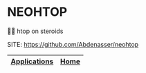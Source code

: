 # NEOHTOP

 💪🏻 htop on steroids

 SITE: https://github.com/Abdenasser/neohtop

 | [Applications](https://portable-linux-apps.github.io/apps.html) | [Home](https://portable-linux-apps.github.io)
 | --- | --- |
